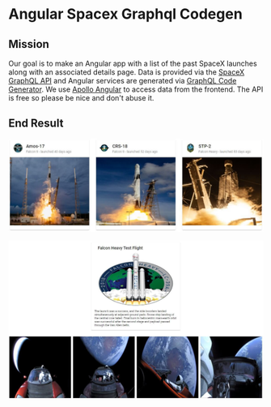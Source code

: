 # Angular Spacex Graphql Codegen

## Mission

Our goal is to make an Angular app with a list of the past SpaceX launches along with an associated details page. Data is provided via the [SpaceX GraphQL API](https://medium.com/open-graphql/launching-spacex-graphql-api-b3d7029086e0) and Angular services are generated via [GraphQL Code Generator](https://graphql-code-generator.com/). We use [Apollo Angular](https://www.apollographql.com/docs/angular/) to access data from the frontend. The API is free so please be nice and don't abuse it.

## End Result

![List view](list-example.jpg)

![Details view](details-example.jpg)

